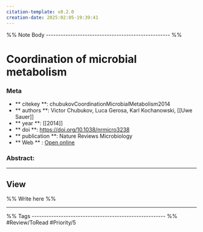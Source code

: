 ```yaml
---
citation-template: v0.2.0
creation-date: 2025:02:05-19:39:41
---
```


%% Note Body --------------------------------------------------- %%
# Coordination of microbial metabolism

### Meta
- ** citekey **: chubukovCoordinationMicrobialMetabolism2014
- ** authors **: Victor Chubukov, Luca Gerosa, Karl Kochanowski, [[Uwe Sauer]]
- ** year **: [[2014]]
- ** doi **: https://doi.org/10.1038/nrmicro3238
- ** publication **: Nature Reviews Microbiology
- ** Web ** : [Open online](https://www.nature.com/articles/nrmicro3238)


### Abstract:


___

## View

%% Write here %%





___
%% Tags  ------------------------------------------------------- %%
#Review/ToRead
#Priority/5